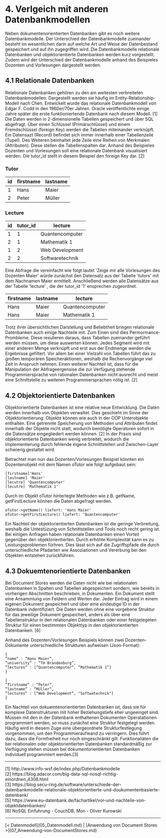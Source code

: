 # 4. Verlgeich mit anderen Datenbankmodellen 

Neben dokumentenorientierten Datenbanken gibt es noch weitere Datenbankmodelle. Der Unterschied der Datenbankmodelle zueinander besteht im wesentlichen darin auf welche Art und Weise der Datenbestand gespeichert und auf ihn zugegriffen wird. Die Datenbankmodelle relationale Datenbanken und objektorientierte Datenbanken werden kurz vorgestellt. Zudem wird der Unterschied der Datenbankmodelle anhand des Beispieles Dozenten und Vorlesungen dargestellt werden.

## 4.1 Relationale Datenbanken

Relationale Datenbanken gehören zu den am weitesten verbreiteten Datenbankmodellen. Dargestellt werden sie häufig im Entity-Relationship-Modell nach Chen. Entwickelt wurde das relationale Datenbankmodell von Edgar F. Codd in den 1960er/70er Jahren. Oracle veröffentlichte einige Jahre später die erste funktioniertende Datenbank nach diesem Modell. [1] Die Daten werden in 2-dimensionelle Tabellen gespeichert und über SQL abgefragt. Über einen Schlüssel (Primärschlüssel) und einem Fremdschlüssel (foreign Key) werden die Tabellen miteinander verknüpft. Ein Datensazt (Record) befindet sich immer innerhalb einer Tabellenzeile (Tupel). Des Weiteren beinhaltet jede Zeile eine Reihen von Merkmalen (Attributen). Diese stellen die Tabellenspalten dar. Anhand des Beispieles Dozenten und Vorlesungen soll eine relationale Datenbank visualisiert werden. Die tutor_id stellt in diesem Beispiel den foreign Key dar. [2]

### Tutor

| id | firstname	| lastname 	|
|----|----------	|------------	|
| 1  | Hans   	| Maier		|
| 2  | Peter	 	| Müller		|

### Lecture

| id | tutor_id	| lecture				|
|----|----------	|-------------------|
| 1  | 1  		| Quantencomputer  	|
| 2  | 1 			| Mathematik 1  		|
| 1  | 2  		| Web Development  	|
| 2  | 2 			| Softwaretechnik 	|


Eine Abfrage die vereinfacht wie folgt lautet 'Zeige mir alle Vorlesungen des Dozenten Maier' würde zunächst den Datensatz aus der Tabelle 'tutors' mit dem Nachnamen Maier ermittelt. Anschließend werden alle Datensätze aus der Tabelle 'lecture' , die der tutor_id '1' ensprechen zugeordnet.

| firstname  	| lastname  	| lecture          | 
|------------	|------------	|------------------|
| Hans			| Maier 		| Quantencomputer  |   
| Hans 		| Maier   	| Mathematik 1     | 


Trotz ihrer übersichtlichen Darstellung und Beliebtheit bringen relationale Datenbanken auch einige Nachteile mit. Zum Einen sind dies Permormance-Prombleme. Diese resulieren daraus, dass Tabellen zueinander geführt werden müssen, um diese auswerten können. Jedes Segment wird mit einer anderen Menge verknüpft und erst aus der Endmenge werden die Ergebnisse gefiltert. Vor allem bei einer Vielzahl von Tabellen führt das zu großen temporären Speicheraktionen, weshalb die Rechenvorgänge viel Zeit in Anspruch nehmen. Einen weiterer Nachteil ist, dass für die Manipulation der Abfrageergensise die zur Verfügung stehende Programmiersprache von rationalen Datenbanken nicht ausrecht und meist eine Schnittstelle zu weiteren Programmiersprachen nötig ist. [2]


## 4.2 Objektorientierte Datenbanken

Objektorientierte Datenbanken ist eine relative neue Entwicklung. Die Daten werden innerhalb von Objekten verwaltet. Dies geschieht im Sinne der Objektorientierung. Objekte können wie auch in der OOP Unterobjekte enthalten. Eine getrennte Speicherung von Methoden und Attributen findet innerhalb der Objekte nicht statt, wodurch benötigte Operatoren sofort in die Datensätze eingegliedert werden können. [2] In der Praxis sind objektorientierte Datenbanken wenig verbreitet, wodurch die Implementierung durch fehlende eigene Schnittstellen und Zwischen-Layer schwierig gestaltet wird. 

Betrachtet man nun das Dozenten/Vorlesungen Beispiel könnten ein Dozentenobjekt mit dem Namen oTutor wie folgt aufgebaut sein:

`[firstname]'Hans'`<br>
`[lastname] 'Maier'`<br>
`[lecutre] 'Quantencomputer'`<br>
`[lecutre] 'Mathematik 1'`

Durch im Objekt oTutor hinterlegte Methoden wie z.B. getName, getFirstLecture können die Daten abgefragt werden.

`oTutor->getName() liefert: 'Hans Maier'`<br>
`oTutor->getFirstLecture() liefert: 'Quantencomputer'`

Ein Nachteil der objektorientierten Datenbanken ist die geringe Verbreitung, weshalb die Untestüzung von Schnittstellen und Tools noch recht gering ist. Bei einigen Anfragen haben relationale Datenbanken einen Vorteil gegenüber den objektorientierten. Durch erhöhte Komplexität kann es zu Leistungsproblemen fürhren. Dies lässt sich auf die Zugriffspfade die durch unterschiedliche Pfadarten wie Assoziationen und Vererbung bei den Objekten entstehen zurückführen.

## 4.3 Dokuemtenorientierte Datenbanken

Bei Document Stores werden die Daten nicht wie bei relationalen Datenbanken in Spalten und Tabellen abgespeichert sondern, wie bereits in vorherigen Abschnitten beschrieben, in Dokumenten. Ein Dokument stellt eine Ansammlung von Feldern und Werten dar. Jeder Eintrag wird in einem eigenen Dokument gespeichert und über eine eindeutige ID in der Datenbank indentifiziert. Die Daten werden ohne eine vorgebene Struktur für das jeweilige Dokument gespeichert, anders als über eine Tabellenstruktur in den relationalen Datenbanken oder einer festgelegeten Struktur für einen bestimmten Objekttyp in den objektorientierten Datenbanken. [6]

Anhand des Dozenten/Vorlesungen Beispiels können zwei Dozenten-Dokumente unterschiedliche Strukturen aufweisen (Json-Format):

```
{ 
“name“ : “Hans Maier“, 
“university“ : “TH Brandenburg“, 
“lectures“ : [“Quantencomputer“, “Mathematik 1“]
}
```
```
{
“firstname“ : “Peter“,
“lastname“ : “Müller“,
“lectures“ : [“Web Development“, "Softwatechnik"]
}
```

Ein Nachteil von dokuemtenorientierten Datenbanken ist, dass sie für komplexe Datenstrukturen mit hoher Beziehungstiefe eher ungeeinget sind. Müssen mit den in der Datenbank enthaltenen Dokumenten Operatationen programmiert werden, so muss zunächst eine Struktur festgelegt werden. Häufig wird in diesem Zuge eine übergeordnete Strukturfestlegung vorgenommen, um den Programmieraufwand zu verringern. Dies führt dazu, dass die Formfreiheit nur noch eingeschränkt gilt. Funktionaliäten die bei relationalen oder objektorientierten Datenbanken standardmäßig zur Verfügung stehen müssen bei dokumentorientierten Datenbanken individuell programmiert werden.[3]


<hr>
[1] http://www.info-wsf.de/index.php/Datenbankmodelle <br>
[2] https://blog.adacor.com/big-data-sql-nosql-richtig-einordnen_4308.html <br> 
[3] https://blog.secu-ring.de/software/unterschiede-der-datenbankmodelle-relationale-objektorientierte-und-doukumentenbasierte-datenbank/ <br>
[5] https://www.eu-datenbank.de/fachartikel/vor-und-nachteile-von-objektdatenbanken/ <br>
[6] NoSQL Einfuhrung - CouchDB, Mon - Oliver Kurowski
<hr>
[< Datenmodell](05_Datenmodell.md)		|   [Anwendung von Document Stores >](07_Anwendung-von-DocumentStores.md)
